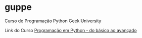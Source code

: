 # guppe
Curso de Programação Python Geek University

Link do Curso [Programação em Python - do básico ao avançado](https://www.udemy.com/course/curso-de-programacao-em-python-do-basico-ao-avancado/learn/lecture/11892798?start=600#overview)
